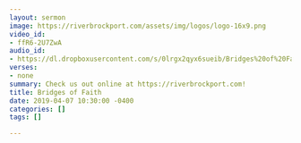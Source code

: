 ```yaml
---
layout: sermon
image: https://riverbrockport.com/assets/img/logos/logo-16x9.png
video_id:
- ffR6-2U7ZwA
audio_id:
- https://dl.dropboxusercontent.com/s/0lrgx2qyx6sueib/Bridges%20of%20Faith.mp3?dl=0
verses:
- none
summary: Check us out online at https://riverbrockport.com!
title: Bridges of Faith
date: 2019-04-07 10:30:00 -0400
categories: []
tags: []

---
```

